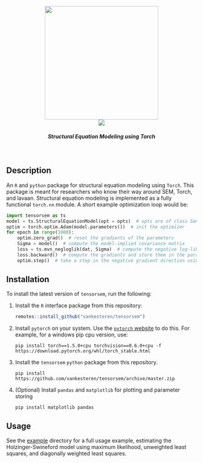 <p align="center">
  <img src="img/tensorsem.png" width="300px"></img>
  <br/>
  <span>
    <a href="https://travis-ci.org/vankesteren/tensorsem"><img src="https://travis-ci.org/vankesteren/tensorsem.svg?branch=master"></img></a>
  </span>
  <h5 align="center">Structural Equation Modeling using Torch</h5>
</p>
<br/>

## Description
An `R` and `python` package for structural equation modeling using `Torch`. This package is meant for researchers who know their way around SEM, Torch, and lavaan. 
Structural equation modeling is implemented as a fully functional `torch.nn` module. A short example optimization loop would be:

```python
import tensorsem as ts
model = ts.StructuralEquationModel(opt = opts)  # opts are of class SemOptions
optim = torch.optim.Adam(model.parameters())  # init the optimizer
for epoch in range(1000):
    optim.zero_grad()  # reset the gradients of the parameters
    Sigma = model()  # compute the model-implied covariance matrix
    loss = ts.mvn_negloglik(dat, Sigma)  # compute the negative log-likelihood, dat tensor should exist
    loss.backward()  # compute the gradients and store them in the parameter tensors
    optim.step()  # take a step in the negative gradient direction using adam
```

## Installation
To install the latest version of `tensorsem`, run the following:

1. Install the `R` interface package from this repository:
    ```r
    remotes::install_github("vankesteren/tensorsem")
    ```
2. Install `pytorch` on your system. Use the [`pytorch` website](https://pytorch.org/get-started/locally/) to do this. For example, for a windows pip cpu version, use:
    ```shell script
    pip install torch==1.5.0+cpu torchvision==0.6.0+cpu -f https://download.pytorch.org/whl/torch_stable.html
    ```
3. Install the `tensorsem` `python` package from this repository.
    ```shell script
    pip install https://github.com/vankesteren/tensorsem/archive/master.zip
    ```
4. (Optional) Install `pandas` and `matplotlib` for plotting and parameter storing
    ```shell script
    pip install matplotlib pandas
    ```

## Usage
See the [example](example) directory for a full usage example, estimating the Holzinger-Swineford model using maximum likelihood, unweighted least squares, and diagonally weighted least squares.